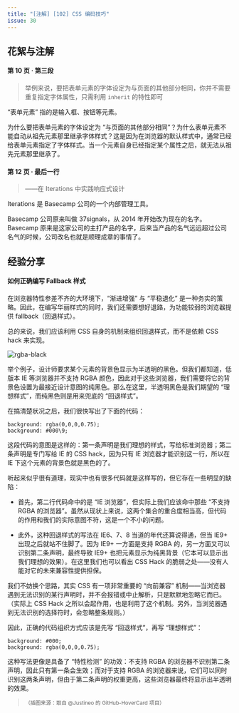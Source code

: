 ```yaml
---
title: "[注解] [102] CSS 编码技巧"
issue: 30
---
```


## 花絮与注解

#### 第 10 页 · 第三段

> 举例来说，要把表单元素的字体设定为与页面的其他部分相同，你并不需要重复指定字体属性，只需利用 `inherit` 的特性即可

“表单元素” 指的是输入框、按钮等元素。

为什么要把表单元素的字体设定为 “与页面的其他部分相同”？为什么表单元素不能自动从祖先元素那里继承字体样式？这是因为在浏览器的默认样式中，通常已经给表单元素指定了字体样式。当一个元素自身已经指定某个属性之后，就无法从祖先元素那里继承了。

#### 第 12 页 · 最后一行

> ——在 Iterations 中实践响应式设计

Iterations 是 Basecamp 公司的一个内部管理工具。

Basecamp 公司原来叫做 37signals，从 2014 年开始改为现在的名字。Basecamp 原来是这家公司的主打产品的名字，后来当产品的名气远远超过公司名气的时候，公司改名也就是顺理成章的事情了。


## 经验分享

#### 如何正确编写 Fallback 样式

在浏览器特性参差不齐的大环境下，“渐进增强” 与 “平稳退化” 是一种务实的策略。因此，在编写华丽样式的同时，我们还需要想好退路，为功能较弱的浏览器提供 fallback（回退样式）。

总的来说，我们应该利用 CSS 自身的机制来组织回退样式，而不是依赖 CSS hack 来实现。

![rgba-black](https://cloud.githubusercontent.com/assets/1231359/14772958/a0e504ca-0ad6-11e6-9d43-ccb4fe0da42c.jpg)

举个例子，设计师要求某个元素的背景色显示为半透明的黑色。但我们都知道，低版本 IE 等浏览器并不支持 RGBA 颜色，因此对于这些浏览器，我们需要将它的背景色设置为最接近设计意图的纯黑色。那么在这里，半透明黑色是我们期望的 “理想样式”，而纯黑色则是用来兜底的 “回退样式”。

在搞清楚状况之后，我们很快写出了下面的代码：

```stylus
background: rgba(0,0,0,0.75);
background: #000\9;
```

这段代码的意图是这样的：第一条声明是我们理想的样式，写给标准浏览器；第二条声明是专门写给 IE 的 CSS hack，因为只有 IE 浏览器才能识别这一行，所以在 IE 下这个元素的背景色就是黑色的了。

听起来似乎很有道理，现实中也有很多代码就是这样写的，但它存在一些明显的缺陷：

* 首先，第二行代码命中的是 “IE 浏览器”，但实际上我们应该命中那些 “不支持 RGBA 的浏览器”。虽然从现状上来说，这两个集合的重合度相当高，但代码的作用和我们的实际意图不符，这是一个不小的问题。

* 此外，这种回退样式的写法在 IE6、7、8 当道的年代还算说得通，但当 IE9+ 出现之后就站不住脚了。因为 IE9+ 一方面是支持 RGBA 的，另一方面又可以识别第二条声明，最终导致 IE9+ 也把元素显示为纯黑背景（它本可以显示出我们理想的效果）。在这里我们也可以看出 CSS Hack 的脆弱之处——没有人能对它的未来兼容性提供担保。

我们不妨换个思路，其实 CSS 有一项非常重要的 “向前兼容” 机制——当浏览器遇到无法识别的某行声明时，并不会报错或中止解析，只是默默地忽略它而已。（实际上 CSS Hack 之所以会起作用，也是利用了这个机制。另外，当浏览器遇到无法识别的选择符时，会忽略整条规则。）

因此，正确的代码组织方式应该是先写 “回退样式”，再写 “理想样式”：

```stylus
background: #000;
background: rgba(0,0,0,0.75);
```

这种写法更像是具备了 “特性检测” 的功效：不支持 RGBA 的浏览器不识别第二条声明，因此只有第一条会生效；而对于支持 RGBA 的浏览器来说，它们可以同时识别这两条声明，但由于第二条声明的权重更高，这些浏览器最终将显示出半透明的效果。

> <sup>（插图来源：取自 @Justineo 的 GitHub-HoverCard 项目）</sup>
